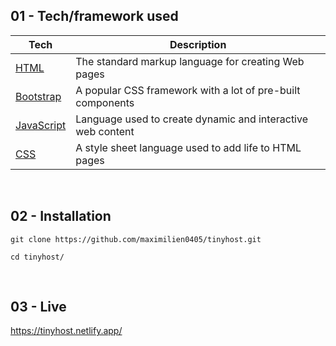 ## 01 - Tech/framework used

| Tech                                                      | Description                                                         |
| --------------------------------------------------------- | ------------------------------------------------------------------- |
| [HTML](https://developer.mozilla.org/fr/docs/Web/HTML)    | The standard markup language for creating Web pages                 |
| [Bootstrap](https://getbootstrap.com/)                    | A popular CSS framework with a lot of pre-built components          |             
| [JavaScript](https://developer.mozilla.org/fr/docs/Web/JavaScript)  | Language used to create dynamic and interactive web content         |
| [CSS](https://developer.mozilla.org/fr/docs/Web/CSS)      | A style sheet language used to add life to HTML pages                |

<br>

## 02 - Installation

```
git clone https://github.com/maximilien0405/tinyhost.git

cd tinyhost/
```

<br>

## 03 - Live

https://tinyhost.netlify.app/
